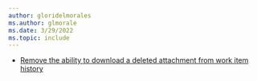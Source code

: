 ```yaml
---
author: gloridelmorales
ms.author: glmorale
ms.date: 3/29/2022
ms.topic: include
---
```


- [Remove the ability to download a deleted attachment from work item history](#remove-the-ability-to-download-a-deleted-attachment-from-work-item-history)